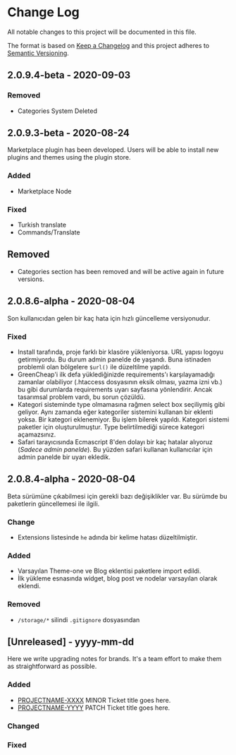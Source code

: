 
# Change Log
All notable changes to this project will be documented in this file.
 
The format is based on [Keep a Changelog](http://keepachangelog.com/)
and this project adheres to [Semantic Versioning](http://semver.org/).

## 2.0.9.4-beta - 2020-09-03

### Removed
- Categories System Deleted

## 2.0.9.3-beta - 2020-08-24
Marketplace plugin has been developed. Users will be able to install new plugins and themes using the plugin store.

### Added
- Marketplace Node

### Fixed
- Turkish translate
- Commands/Translate

## Removed
- Categories section has been removed and will be active again in future versions.

## 2.0.8.6-alpha - 2020-08-04
Son kullanıcıdan gelen bir kaç hata için hızlı güncelleme versiyonudur.

### Fixed
- Install tarafında, proje farklı bir klasöre yükleniyorsa. URL yapısı logoyu getirmiyordu. Bu durum admin panelde de yaşandı. Buna istinaden problemli olan bölgelere `$url()` ile düzeltilme yapıldı.
- GreenCheap'i ilk defa yüklediğinizde requirements'ı karşılayamadığı zamanlar olabiliyor (.htaccess dosyasının eksik olması, yazma izni vb.) bu gibi durumlarda requirements uyarı sayfasına yönlendirir. Ancak tasarımsal problem vardı, bu sorun çözüldü.
- Kategori sisteminde type olmamasına rağmen select box seçiliymiş gibi geliyor. Aynı zamanda eğer kategoriler sistemini kullanan bir eklenti yoksa. Bir kategori eklenemiyor. Bu işlem bilerek yapıldı. Kategori sistemi paketler için oluşturulmuştur. Type belirtilmediği sürece kategori açamazsınız.
- Safari tarayıcısında Ecmascript 8'den dolayı bir kaç hatalar alıyoruz (_Sadece admin panelde_). Bu yüzden safari kullanan kullanıcılar için admin panelde bir uyarı ekledik.

## 2.0.8.4-alpha - 2020-08-04
Beta sürümüne çıkabilmesi için gerekli bazı değişiklikler var. Bu sürümde bu paketlerin güncellemesi ile ilgili.

### Change
- Extensions listesinde `he` adında bir kelime hatası düzeltilmiştir.

### Added
- Varsayılan Theme-one ve Blog eklentisi paketlere import edildi.
- İlk yükleme esnasında widget, blog post ve nodelar varsayılan olarak eklendi.

### Removed
- `/storage/*` silindi `.gitignore` dosyasından
 
## [Unreleased] - yyyy-mm-dd
 
Here we write upgrading notes for brands. It's a team effort to make them as
straightforward as possible.
 
### Added
- [PROJECTNAME-XXXX](http://tickets.projectname.com/browse/PROJECTNAME-XXXX)
  MINOR Ticket title goes here.
- [PROJECTNAME-YYYY](http://tickets.projectname.com/browse/PROJECTNAME-YYYY)
  PATCH Ticket title goes here.
 
### Changed
 
### Fixed
